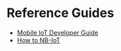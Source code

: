 
# Reference Guides

- [Mobile IoT Developer Guide](#../references/Mobile_IoT_Developer_Guide.md)
- [How to NB-IoT](references/Telefonica_How_to_NBIoT.md)


